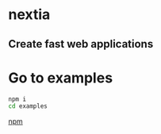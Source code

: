 # nextia

## Create fast web applications

# Go to examples
```sh
npm i
cd examples
```

[npm](https://www.npmjs.com/package/nextia)
